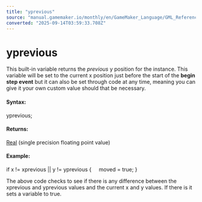 ```yaml
---
title: "yprevious"
source: "manual.gamemaker.io/monthly/en/GameMaker_Language/GML_Reference/Asset_Management/Instances/Instance_Variables/yprevious.htm"
converted: "2025-09-14T03:59:33.708Z"
---
```


# yprevious

This built-in variable returns the _previous_ y position for the instance. This variable will be set to the current x position just before the start of the **begin step event** but it can also be set through code at any time, meaning you can give it your own custom value should that be necessary.

#### Syntax:

yprevious;

#### Returns:

[Real](../../../../GML_Overview/Data_Types.md) (single precision floating point value)

#### Example:

if x != xprevious || y != yprevious
{
    moved = true;
}

The above code checks to see if there is any difference between the xprevious and yprevious values and the current x and y values. If there is it sets a variable to true.